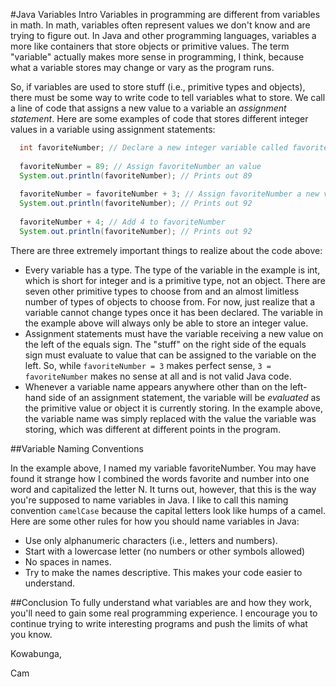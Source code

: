 #Java Variables Intro
Variables in programming are different from variables in math. In math, variables often represent values we don't know and are trying to figure out. In Java and other programming languages, variables a more like containers that store objects or primitive values. The term "variable" actually makes more sense in programming, I think, because what a variable stores may change or vary as the program runs.

So, if variables are used to store stuff (i.e., primitive types and objects), there must be some way to write code to tell variables what to store. We call a line of code that assigns a new value to a variable an *assignment statement*. Here are some examples of code that stores different integer values in a variable using assignment statements:

```java
  int favoriteNumber; // Declare a new integer variable called favoriteNumber
  
  favoriteNumber = 89; // Assign favoriteNumber an value
  System.out.println(favoriteNumber); // Prints out 89
  
  favoriteNumber = favoriteNumber + 3; // Assign favoriteNumber a new value.
  System.out.println(favoriteNumber); // Prints out 92
  
  favoriteNumber + 4; // Add 4 to favoriteNumber
  System.out.println(favoriteNumber); // Prints out 92
```

There are three extremely important things to realize about the code above:

* Every variable has a type. The type of the variable in the example is int, which is short for integer and is a primitive type, not an object. There are seven other primitive types to choose from and an almost limitless number of types of objects to choose from. For now, just realize that a variable cannot change types once it has been declared. The variable in the example above will always only be able to store an integer value.
* Assignment statements must have the variable receiving a new value on the left of the equals sign. The "stuff" on the right side of the equals sign must evaluate to value that can be assigned to the variable on the left. So, while `favoriteNumber = 3` makes perfect sense, `3 = favoriteNumber` makes no sense at all and is not valid Java code.
* Whenever a variable name appears anywhere other than on the left-hand side of an assignment statement, the variable will be *evaluated* as the primitive value or object it is currently storing. In the example above, the variable name was simply replaced with the value the variable was storing, which was different at different points in the program.

##Variable Naming Conventions

In the example above, I named my variable favoriteNumber. You may have found it strange how I combined the words favorite and number into one word and capitalized the letter N. It turns out, however, that this is the way you're supposed to name variables in Java. I like to call this naming convention `camelCase` because the capital letters look like humps of a camel. Here are some other rules for how you should name variables in Java:

* Use only alphanumeric characters (i.e., letters and numbers).
* Start with a lowercase letter (no numbers or other symbols allowed)
* No spaces in names.
* Try to make the names descriptive. This makes your code easier to understand.

##Conclusion
To fully understand what variables are and how they work, you'll need to gain some real programming experience. I encourage you to continue trying to write interesting programs and push the limits of what you know.

Kowabunga,

Cam
